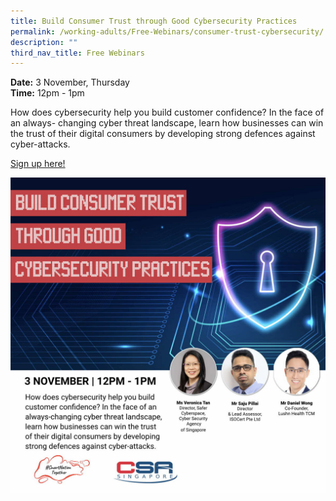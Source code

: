 ```yaml
---
title: Build Consumer Trust through Good Cybersecurity Practices
permalink: /working-adults/Free-Webinars/consumer-trust-cybersecurity/
description: ""
third_nav_title: Free Webinars
---
```

**Date:** 3 November, Thursday
<br> **Time:** 12pm - 1pm

How does cybersecurity help you build customer confidence? In the face of an always- changing cyber threat landscape, learn how businesses can win the trust of their digital consumers by developing strong defences against cyber-attacks.

[Sign up here!](https://go.gov.sg/wa-cybertrust-nov22)

![Free webinar on building consumer trust through good cybersecurity practices for working adults](/images/Nov%202022/WA_3%20Nov.jpeg)